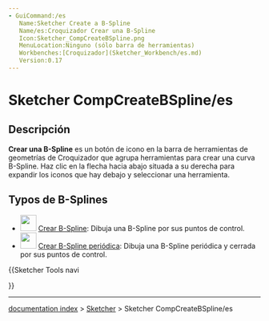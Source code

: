 ```yaml
---
- GuiCommand:/es
   Name:Sketcher Create a B-Spline
   Name/es:Croquizador Crear una B-Spline
   Icon:Sketcher_CompCreateBSpline.png
   MenuLocation:Ninguno (sólo barra de herramientas)
   Workbenches:[Croquizador](Sketcher_Workbench/es.md)
   Version:0.17
---
```


# Sketcher CompCreateBSpline/es


</div>

## Descripción

**Crear una B-Spline** es un botón de icono en la barra de herramientas de geometrías de Croquizador que agrupa herramientas para crear una curva B-Spline. Haz clic en la flecha hacia abajo situada a su derecha para expandir los iconos que hay debajo y seleccionar una herramienta.

## Typos de B-Splines 

-   <img alt="" src=images/Sketcher_CreateBSpline.svg  style="width:32px;"> [Crear B-Spline](Sketcher_CreateBSpline/es.md): Dibuja una B-Spline por sus puntos de control.
-   <img alt="" src=images/Sketcher_CreatePeriodicBSpline.svg  style="width:32px;"> [Crear B-Spline periódica](Sketcher_CreatePeriodicBSpline/es.md): Dibuja una B-Spline periódica y cerrada por sus puntos de control.





{{Sketcher Tools navi

}}

---
[documentation index](../README.md) > [Sketcher](Sketcher_Workbench.md) > Sketcher CompCreateBSpline/es
